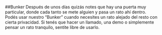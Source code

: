 ##Bunker
Después de unos días quizás notes que hay una puerta muy particular, donde cada tanto se mete alguien y pasa un rato ahí dentro. Podés usar nuestro “Bunker” cuando necesites un rato alejado del resto con cierta privacidad. Si tenés que hacer un llamado, una demo o simplemente pensar un rato tranquilo, sentite libre de usarlo.
